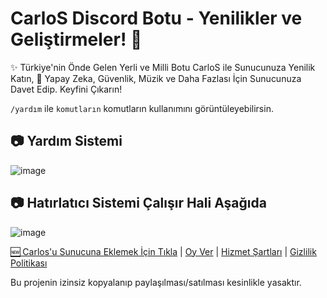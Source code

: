 # CarloS Discord Botu - Yenilikler ve Geliştirmeler! 🚀


✨ Türkiye'nin Önde Gelen Yerli ve Milli Botu CarloS ile Sunucunuza Yenilik Katın, 🚀 Yapay Zeka, Güvenlik, Müzik ve Daha Fazlası İçin Sunucunuza Davet Edip. Keyfini Çıkarın!

`/yardım` ile `komutların` komutların kullanımını görüntüleyebilirsin.
## 📷 Yardım Sistemi 
![image](https://i.imgur.com/0Og5sOJ.png)

## 📷 Hatırlatıcı Sistemi Çalışır Hali Aşağıda 
![image](https://i.imgur.com/Br3HCzI.png)


[🆕️ Carlos'u Sunucuna Eklemek İçin Tıkla](https://discord.com/oauth2/authorize?client_id=1075532862536827033&permissions=8&scope=bot)
| [Oy Ver](https://top.gg/bot/1075532862536827033/vote)
| [Hizmet Şartları](https://carlosbot.vercel.app/tos)
| [Gizlilik Politikası](https://carlosbot.vercel.app/privacy)

Bu projenin izinsiz kopyalanıp paylaşılması/satılması kesinlikle yasaktır.


